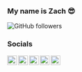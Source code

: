### My name is Zach 😎
<img alt="GitHub followers" src="https://img.shields.io/github/followers/stugotszach?label=Follow%20me&style=for-the-badge">

### Socials 
<a href="https://twitter.com/stugotszach">
  <img align="left" alt="Stugotszach's| Twitter" width="22px" src="https://cdn.jsdelivr.net/npm/simple-icons@v3/icons/twitter.svg" />
</a>
<a href="https://www.youtube.com/channel/UCZHIDwfPGxdbttd_Xwel9lw">
  <img align="left" alt="Youtube" width="22px" src="https://cdn.jsdelivr.net/npm/simple-icons@v3/icons/youtube.svg" />
</a>
<a href="https://instagram.com/zach_ketterman/">
  <img align="left" alt="Instagram" width="22px" src="https://cdn.jsdelivr.net/npm/simple-icons@v3/icons/instagram.svg" />
</a>
<a href="https://www.reddit.com/user/StugotsZach">
  <img align="left" alt="Reddit" width="22px" src="https://cdn.jsdelivr.net/npm/simple-icons@v3/icons/reddit.svg" />
</a>
<a href="discord.gg/nGTZWmY">
  <img align="left" alt="Discord" width="22px" src="https://cdn.jsdelivr.net/npm/simple-icons@3.1.0/icons/discord.svg" />
</a>
